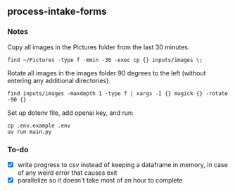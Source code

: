 ## process-intake-forms

### Notes

Copy all images in the Pictures folder from the last 30 minutes.
```
find ~/Pictures -type f -mmin -30 -exec cp {} inputs/images \;
```

Rotate all images in the images folder 90 degrees to the left (without entering any additional directories).
```
find inputs/images -maxdepth 1 -type f | xargs -I {} magick {} -rotate -90 {}
```

Set up dotenv file, add openai key, and run:
```
cp .env.example .env
uv run main.py
```

### To-do

- [x] write progress to csv instead of keeping a dataframe in memory, in case of any weird error that causes exit
- [x] parallelize so it doesn't take most of an hour to complete
